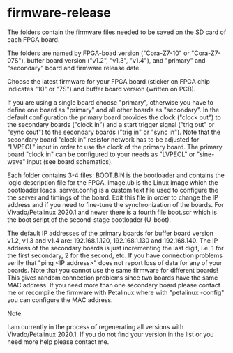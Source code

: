 # firmware-release

The folders contain the firmware files needed to be saved on the SD card of each FPGA board.

The folders are named by FPGA-boad version ("Cora-Z7-10" or "Cora-Z7-07S"), buffer board version ("v1.2", "v1.3", "v1.4"), and "primary" and "secondary" board and firmware release date. 

Choose the latest firmware for your FPGA board (sticker on FPGA chip indicates "10" or "7S") and buffer board version (written on PCB). 

If you are using a single board choose "primary", otherwise you have to define one board as "primary" and all other boards as "secondary". In the default configuration the primary board provides the clock ("clock out") to the secondary boards ("clock in") and a start trigger signal ("trig out" or "sync cout") to the secondary boards ("trig in" or "sync in"). Note that the secondary board "clock in" resistor network has to be adjusted for "LVPECL" input in order to use the clock of the primary board. The primary board "clock in" can be configured to your needs as "LVPECL" or "sine-wave" input (see board schematics).

Each folder contains 3-4 files: BOOT.BIN is the bootloader and contains the logic description file for the FPGA. image.ub is the Linux image which the bootloader loads. server.config is a custom text file used to configure the the server and timings of the board. Edit this file in order to change the IP address and if you need to fine-tune the synchronization of the boards. For Vivado/Petalinux 2020.1 and newer there is a fourth file boot.scr which is the boot script of the second-stage bootloader (U-boot).

The default IP addresses of the primary boards for buffer board version v1.2, v1.3 and v1.4 are: 192.168.1.120, 192.168.1.130 and 192.168.140. The IP address of the secondary boards is just incrementing the last digit, i.e. 1 for the first secondary, 2 for the second, etc. If you have connection problems verify that "ping \<IP address\>" does not report loss of data for any of your boards. Note that you cannot use the same firmware for different boards! This gives random connection problems since two boards have the same MAC address. If you need more than one secondary board please contact me or recompile the firmware with Petalinux where with "petalinux -config" you can configure the MAC address.

>[!NOTE]
>I am currently in the process of regenerating all versions with Vivado/Petalinux 2020.1. If you do not find your version in the list or you need more help please contact me.


